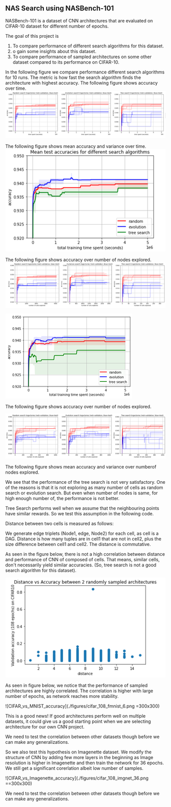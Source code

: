 ## NAS Search using NASBench-101 

NASBench-101 is a dataset of CNN architectures that are evaluated on CIFAR-10 dataset for different number of epochs.

The goal of this project is

1. To compare performance of different search algorithms for this dataset.
2. o gain some insights about this dataset.
3. To compare performance of sampled architectures on some other dataset compared to its performance on CIFAR-10.

In the following figure we compare performance different search algorithms for 10 runs. The metric is how fast the search algorithm finds the architecture with highest accuracy. 
The following figure shows accuracy over time. 
![Accuracy_Comparison_Search_Time](./figures/comparison_search_time.png)

The following figure shows mean accuracy and variance over time. 
![Mean_Accuracy_Comparison_Search_Time](./figures/comparison_search_mean.png)

The following figure shows accuracy over number of nodes explored. 
![Accuracy_Comparison_Num_Cells](./figures/comparison_search_cells.png)

![Mean_Accuracy_Comparison_Search_Time](./figures/comparison_search_time2.png)

The following figure shows accuracy over number of nodes explored. 

![Accuracy_Comparison_Num_Cells](./figures/comparison_search_num_cells.png)

The following figure shows mean accuracy and variance over numberof nodes explored. 


We see that the performance of the tree search is not very satisfactory. One of the reasons is that it is not exploring as many number of cells as random search or evolution search. But even when number of nodes is same, for high enough number of, the performance is not better.

Tree Search performs well when we assume that the neighbouring points have similar rewards. So we test this assumption in the following code.

Distance between two cells is measured as follows:

We generate edge triplets (Node1, edge, Node2) for each cell, as cell is a DAG.
Distance is how many tuples are in cell1 that are not in cell2, plus the size difference between cell1 and cell2.
The distance is commutative.

As seen in the figure below, there is not a high correlation between distance and performance of CNN of composed of cells. That means, similar cells, don't necessarily yield similar accuracies. (So, tree search is not a good search algorithm for this dataset).

![Distance_vs_Accuracy](./figures/distance_vs_accuracy.png)

As seen in figure below, we notice that the performance of sampled architectures are highly correlated. The correlation is higher with large number of epochs, as network reaches more stability.

![CIFAR_vs_MNIST_accuracy](./figures/cifar_108_fmnist_6.png =300x300)
<!-- 
<img src="./figures/cifar_108_fmnist_6.png" alt="CIFAR_vs_MNIST_accuracy" width="300", height="200"/>
 -->
This is a good news! If good architectures perform well on multiple datasets, it could give us a good starting point when we are selecting architecture for our own CNN project.


We need to test the correlation between other datasets though before we can make any generalizations.

So we also test this hypothesis on Imagenette dataset. We modify the structure of CNN by adding few more layers in the beginning as Image resolution is higher in Imagenette and then train the network for 36 epochs. We still get a significant corerlation albeit low number of samples. 

![CIFAR_vs_Imagenette_accuracy](./figures/cifar_108_imgnet_36.png ==300x300)

<!-- 
<img src="./figures/cifar_108_imgnet_36.png" alt="CIFAR_vs_Imagenette_accuracy" width="300", height="200"/>
 -->

We need to test the correlation between other datasets though before we can make any generalizations.
